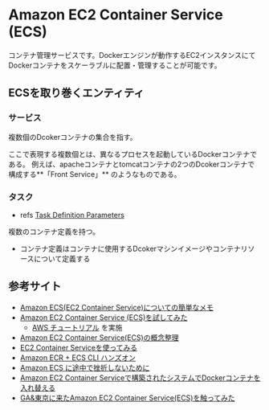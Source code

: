 # Amazon EC2 Container Service (ECS)

 コンテナ管理サービスです。Dockerエンジンが動作するEC2インスタンスにてDockerコンテナをスケーラブルに配置・管理することが可能です。

## ECSを取り巻くエンティティ

### サービス

複数個のDcokerコンテナの集合を指す。

ここで表現する複数個とは、異なるプロセスを起動しているDockerコンテナである。
例えば、apacheコンテナとtomcatコンテナの2つのDcokerコンテナで構成する**「Front Service」** のようなものである。


### タスク
  - refs [Task Definition Parameters](http://docs.aws.amazon.com/ja_jp/AmazonECS/latest/developerguide/task_definition_parameters.html)

複数のコンテナ定義を持つ。
  - コンテナ定義はコンテナに使用するDcokerマシンイメージやコンテナリソースについて定義する

## 参考サイト
  - [Amazon ECS(EC2 Container Service)についての簡単なメモ](http://qiita.com/mokemokechicken/items/d45144dcd1979c10e336)
  - [Amazon EC2 Container Service (ECS)を試してみた](http://dev.classmethod.jp/cloud/ecs-ataglance/) 
    - [AWS チュートリアル](http://docs.aws.amazon.com/AmazonECS/latest/developerguide/ECS_GetStarted.html) を実施
  - [Amazon EC2 Container Service(ECS)の概念整理](http://qiita.com/NewGyu/items/9597ed2eda763bd504d7)
  - [EC2 Container Serviceを使ってみる](http://qiita.com/con_mame/items/1df441d86c703a0e6fa6)
  - [Amazon ECR + ECS CLI ハンズオン](http://qiita.com/zakky/items/be1e1a20cf7718ffae73)
  - [Amazon ECS に途中で挫折しないために](http://orih.io/2015/12/a-few-things-i-wanted-to-know-before-playing-with-amazon-ecs/)
  - [Amazon EC2 Container Serviceで構築されたシステムでDockerコンテナを入れ替える](http://dev.classmethod.jp/cloud/aws/switch-docker-container-using-ecs/)
  - [GA&東京に来たAmazon EC2 Container Service(ECS)を触ってみた](http://dev.classmethod.jp/cloud/ecs-ga-ataglance/)

